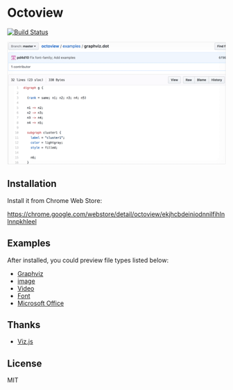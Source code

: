 # Octoview

[![Build Status](https://travis-ci.org/pd4d10/octoview.svg)](https://travis-ci.org/pd4d10/octoview)

<img src="assets/dot-demo.gif" alt="Demo" width="881">

## Installation

Install it from Chrome Web Store:

https://chrome.google.com/webstore/detail/octoview/ekjhcbdeiniodnnilfihlnlnnpkhleel

## Examples

After installed, you could preview file types listed below:

* [Graphviz](https://github.com/pd4d10/octoview/blob/master/examples/graphviz.dot)
* [image](https://github.com/pd4d10/octoview/blob/master/examples/image.webp)
* [Video](https://github.com/bower-media-samples/big-buck-bunny-1080p-60fps-30s/blob/master/video.mp4)
* [Font](https://github.com/mozilla/Fira/blob/master/otf/FiraMono-Regular.otf)
* [Microsoft Office](https://github.com/pd4d10/octoview/blob/master/examples/office.docx)

## Thanks

* [Viz.js](https://github.com/mdaines/viz.js)

## License

MIT
